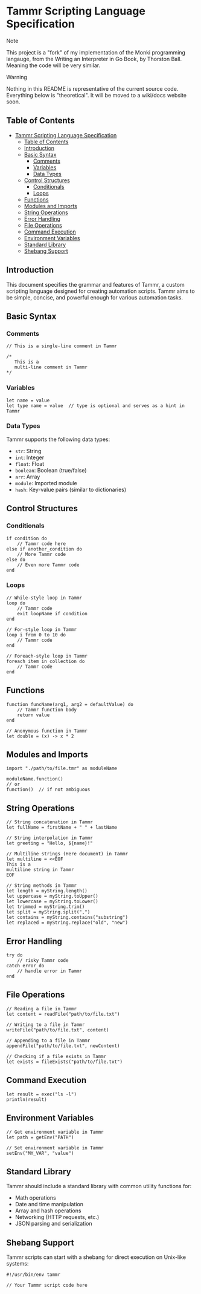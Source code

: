 # Tammr Scripting Language Specification

> [!NOTE]  
> This project is a "fork" of my implementation of the Monki programming
> langauge, from the Writing an Interpreter in Go Book, by Thorston Ball.
> Meaning the code will be very similar.

> [!WARNING]  
> Nothing in this README is representative of the current source code.
> Everything below is "theoretical". It will be moved to a wiki/docs website
> soon.

## Table of Contents

- [Tammr Scripting Language Specification](#tammr-scripting-language-specification)
  - [Table of Contents](#table-of-contents)
  - [Introduction](#introduction)
  - [Basic Syntax](#basic-syntax)
    - [Comments](#comments)
    - [Variables](#variables)
    - [Data Types](#data-types)
  - [Control Structures](#control-structures)
    - [Conditionals](#conditionals)
    - [Loops](#loops)
  - [Functions](#functions)
  - [Modules and Imports](#modules-and-imports)
  - [String Operations](#string-operations)
  - [Error Handling](#error-handling)
  - [File Operations](#file-operations)
  - [Command Execution](#command-execution)
  - [Environment Variables](#environment-variables)
  - [Standard Library](#standard-library)
  - [Shebang Support](#shebang-support)

## Introduction

This document specifies the grammar and features of Tammr, a custom scripting language designed for creating automation scripts. Tammr aims to be simple, concise, and powerful enough for various automation tasks.

## Basic Syntax

### Comments

```tammr
// This is a single-line comment in Tammr

/*
   This is a
   multi-line comment in Tammr
*/
```

### Variables

```tammr
let name = value
let type name = value  // type is optional and serves as a hint in Tammr
```

### Data Types

Tammr supports the following data types:

- `str`: String
- `int`: Integer
- `float`: Float
- `boolean`: Boolean (true/false)
- `arr`: Array
- `module`: Imported module
- `hash`: Key-value pairs (similar to dictionaries)

## Control Structures

### Conditionals

```tammr
if condition do
    // Tammr code here
else if another_condition do
    // More Tammr code
else do
    // Even more Tammr code
end
```

### Loops

```tammr
// While-style loop in Tammr
loop do
    // Tammr code
    exit loopName if condition
end

// For-style loop in Tammr
loop i from 0 to 10 do
    // Tammr code
end

// Foreach-style loop in Tammr
foreach item in collection do
    // Tammr code
end
```

## Functions

```tammr
function funcName(arg1, arg2 = defaultValue) do
    // Tammr function body
    return value
end

// Anonymous function in Tammr
let double = (x) -> x * 2
```

## Modules and Imports

```tammr
import "./path/to/file.tmr" as moduleName

moduleName.function()
// or
function()  // if not ambiguous
```

## String Operations

```tammr
// String concatenation in Tammr
let fullName = firstName + " " + lastName

// String interpolation in Tammr
let greeting = "Hello, ${name}!"

// Multiline strings (Here document) in Tammr
let multiline = <<EOF
This is a
multiline string in Tammr
EOF

// String methods in Tammr
let length = myString.length()
let uppercase = myString.toUpper()
let lowercase = myString.toLower()
let trimmed = myString.trim()
let split = myString.split(",")
let contains = myString.contains("substring")
let replaced = myString.replace("old", "new")
```

## Error Handling

```tammr
try do
    // risky Tammr code
catch error do
    // handle error in Tammr
end
```

## File Operations

```tammr
// Reading a file in Tammr
let content = readFile("path/to/file.txt")

// Writing to a file in Tammr
writeFile("path/to/file.txt", content)

// Appending to a file in Tammr
appendFile("path/to/file.txt", newContent)

// Checking if a file exists in Tammr
let exists = fileExists("path/to/file.txt")
```

## Command Execution

```tammr
let result = exec("ls -l")
println(result)
```

## Environment Variables

```tammr
// Get environment variable in Tammr
let path = getEnv("PATH")

// Set environment variable in Tammr
setEnv("MY_VAR", "value")
```

## Standard Library

Tammr should include a standard library with common utility functions for:

- Math operations
- Date and time manipulation
- Array and hash operations
- Networking (HTTP requests, etc.)
- JSON parsing and serialization

## Shebang Support

Tammr scripts can start with a shebang for direct execution on Unix-like systems:

```tammr
#!/usr/bin/env tammr

// Your Tammr script code here
```
